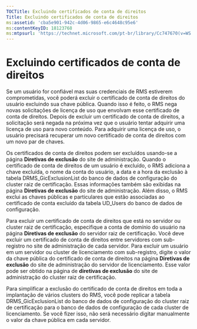 ```yaml
---
TOCTitle: Excluindo certificados de conta de direitos
Title: Excluindo certificados de conta de direitos
ms:assetid: 'cba5e901-942c-4d06-9865-e6c4648c95e6'
ms:contentKeyID: 18123768
ms:mtpsurl: 'https://technet.microsoft.com/pt-br/library/Cc747670(v=WS.10)'
---
```


Excluindo certificados de conta de direitos
===========================================

Se um usuário for confiável mas suas credenciais de RMS estiverem comprometidas, você poderá excluir o certificado de conta de direitos do usuário excluindo sua chave pública. Quando isso é feito, o RMS nega novas solicitações de licença de uso que envolvam esse certificado de conta de direitos. Depois de excluir um certificado de conta de direitos, a solicitação será negada na próxima vez que o usuário tentar adquirir uma licença de uso para novo conteúdo. Para adquirir uma licença de uso, o usuário precisará recuperar um novo certificado de conta de direitos com um novo par de chaves.

Os certificados de conta de direitos podem ser excluídos usando-se a página **Diretivas de exclusão** do site de administração. Quando o certificado de conta de direitos de um usuário é excluído, o RMS adiciona a chave excluída, o nome da conta do usuário, a data e a hora da exclusão à tabela DRMS\_GicExclusionList do banco de dados de configuração do cluster raiz de certificação. Essas informações também são exibidas na página **Diretivas de exclusão** do site de administração. Além disso, o RMS exclui as chaves públicas e particulares que estão associadas ao certificado de conta excluído da tabela UD\_Users do banco de dados de configuração.

Para excluir um certificado de conta de direitos que está no servidor ou cluster raiz de certificação, especifique a conta de domínio do usuário na página **Diretivas de exclusão** do servidor raiz de certificação. Você deve excluir um certificado de conta de direitos entre servidores com sub-registro no site de administração de cada servidor. Para excluir um usuário em um servidor ou cluster de licenciamento com sub-registro, digite o valor da chave pública do certificado de conta de direitos na página **Diretivas de exclusão** do site de administração do servidor de licenciamento. Esse valor pode ser obtido na página de **diretivas de exclusão** do site de administração do cluster raiz de certificação.

Para simplificar a exclusão do certificado de conta de direitos em toda a implantação de vários clusters do RMS, você pode replicar a tabela DRMS\_GicExclusionList do banco de dados de configuração do cluster raiz de certificação para o banco de dados de configuração de cada cluster de licenciamento. Se você fizer isso, não será necessário digitar manualmente o valor da chave pública em cada servidor.
